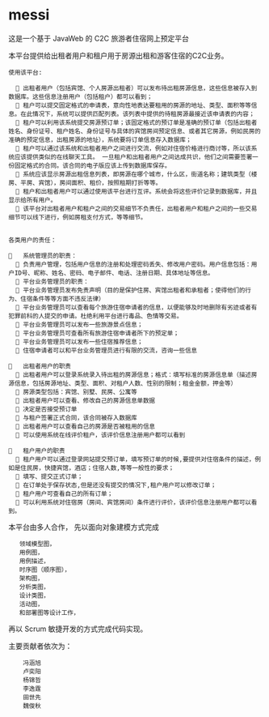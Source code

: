 # messi
这是一个基于 JavaWeb 的 C2C 旅游者住宿网上预定平台

本平台提供给出租者用户和租户用于房源出租和游客住宿的C2C业务。

    使用该平台:
    
      	出租者用户（包括宾馆、个人房源出租者）可以发布待出租房源信息，这些信息被存入到数据库。这些信息注册用户（包括租户）都可以看到；
      	租户可以提交固定格式的申请表，意向性地表达要租用的房源的地址、类型、面积等等信息。在此情况下，系统可以提供匹配列表。该列表中提供的待租房源最接近该申请表的内容；
      	租户可以利用该系统提交房源预订单；该固定格式的预订单是准确的预订单（包括出租者姓名、身份证号、租户姓名、身份证号与具体的宾馆房间预定信息、或者其它房源，例如民房的准确的预定信息，出租房源的地址），系统要将订单信息存入数据库；
      	租户可以通过该系统和出租者用户之间进行交流，例如对住宿价格进行商讨等，所以该系统应该提供类似的在线聊天工具。 一旦租户和出租者用户之间达成共识，他们之间需要签署一份固定格式的合同。该合同的电子版应该上传到数据库保存。
      	系统应该显示房源出租信息列表，即房源在哪个城市，什么区，街道名称；建筑类型（楼房、平房、宾馆），房间面积、租价，按照租期打折等等。
      	租户和出租者用户可以通过使用该平台进行互评。系统会将这些评价记录到数据库，并且显示给所有用户。
      	该平台对出租者用户和租户之间的交易细节不负责任，出租者用户和租户之间的一些交易细节可以线下进行，例如房租支付方式，等等细节。

    
    各类用户的责任：
    
    	系统管理员的职责：
      	负责用户管理，包括用户信息的注册和处理密码丢失、修改用户密码。用户信息包括：用户ID号、昵称、姓名、密码、电子邮件、电话、注册日期、具体地址等信息。
      	平台业务管理员的职责： 
      	平台业务管理员发布免责声明（目的是保护住房、宾馆出租者和承租者；使得他们的行为、住宿条件等等方面不违反法律）
      	平台业务管理员可以查看每个旅游住宿申请者的信息，以便能够及时地删除有劣迹或者有犯罪前科的人提交的申请。杜绝利用平台进行毒品、色情等交易。
      	平台业务管理员可以发布一些旅游景点信息；
      	平台业务管理员可查看所有旅游住宿申请者所下的预定单；
      	平台业务管理员可以发布一些住宿推荐信息；
      	住宿申请者可以和平台业务管理员进行有限的交流，咨询一些信息

    	出租者用户的职责
      	出租者用户可以登录系统录入待出租的房源信息；格式：填写标准的房源信息单（描述房源信息，包括房源地址、类型、面积、对租户人数、性别的限制；租金金额，押金等）
      	房源类型包括：宾馆、别墅、民房、公寓等
      	出租者用户可以查看、修改自己的房源信息单数据
      	决定是否接受预订单
      	与租户签署正式合同，该合同被存入数据库
      	出租者用户可以查看自己的房源是否被租用的信息
      	可以使用系统在线评价租户，该评价信息注册用户都可以看到
      
    	租户用户的职责
      	租户用户可以通过登录网站提交预订单，填写预订单的时候,要提供对住宿条件的描述，例如是住民房，快捷宾馆，酒店；住宿人数,等等一般性的要求；
      	填写、提交正式订单；
      	在订单处于保存状态,但是还没有提交的情况下,租户用户可以修改订单；
      	租户用户可查看自己的所有订单；
      	可以利用系统对住宿房（房间、宾馆房间）条件进行评价，该评价信息注册用户都可以看到。
      
      
      
      
      
本平台由多人合作，
先以面向对象建模方式完成

       领域模型图，
       用例图，
       用例描述，
       时序图（顺序图），
       架构图，
       分析类图，
       设计类图，
       活动图，
       和部署图等设计工作，
       
再以 Scrum 敏捷开发的方式完成代码实现。

主要贡献者依次为：

        冯涵旭
        卢奕阳
        杨锦哲
        李逸霆
        田世先
        魏俊秋
